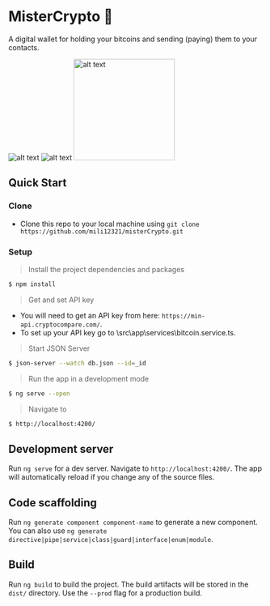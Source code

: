 # MisterCrypto 🤑

A digital wallet for holding your bitcoins and sending (paying) them to your contacts.

<img src="https://res.cloudinary.com/dzvebcsrp/image/upload/v1616350388/crypto1_p64grm.png" alt="alt text" title="Homepage-Desktop view">
<img src="https://res.cloudinary.com/dzvebcsrp/image/upload/v1616350438/crypto2_x00whw.png" alt="alt text" title="Contacts page">
<img src="https://res.cloudinary.com/dzvebcsrp/image/upload/v1616350471/crypto3_gqca2k.png" alt="alt text" width="200px" title="Mobile view">

## Quick Start

### Clone
* Clone this repo to your local machine using ```git clone https://github.com/mili12321/misterCrypto.git```

### Setup
> Install the project dependencies and packages

```bash
$ npm install
```

> Get and set API key

* You will need to get an API key from here: `https://min-api.cryptocompare.com/`.
* To set up your API key go to \src\app\services\bitcoin.service.ts. 

> Start JSON Server

```bash
$ json-server --watch db.json --id=_id
```
> Run the app in a development mode

```bash
$ ng serve --open
```
> Navigate to

```bash
$ http://localhost:4200/
```

## Development server

Run `ng serve` for a dev server. Navigate to `http://localhost:4200/`. The app will automatically reload if you change any of the source files.

## Code scaffolding

Run `ng generate component component-name` to generate a new component. You can also use `ng generate directive|pipe|service|class|guard|interface|enum|module`.

## Build

Run `ng build` to build the project. The build artifacts will be stored in the `dist/` directory. Use the `--prod` flag for a production build.
